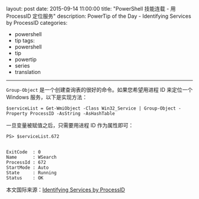 layout: post
date: 2015-09-14 11:00:00
title: "PowerShell 技能连载 - 用 ProcessID 定位服务"
description: PowerTip of the Day - Identifying Services by ProcessID
categories:
- powershell
- tip
tags:
- powershell
- tip
- powertip
- series
- translation
---
`Group-Object` 是一个创建查询表的很好的命令。如果您希望用进程 ID 来定位一个 Windows 服务，以下是实现方法：

    $serviceList = Get-WmiObject -Class Win32_Service | Group-Object -Property ProcessID -AsString -AsHashTable

一旦变量被赋值之后，只需要用进程 ID 作为属性即可：

    PS> $serviceList.672
    
    
    ExitCode  : 0
    Name      : WSearch
    ProcessId : 672
    StartMode : Auto
    State     : Running
    Status    : OK

<!--more-->
本文国际来源：[Identifying Services by ProcessID](http://community.idera.com/powershell/powertips/b/tips/posts/identifying-services-by-processid)
